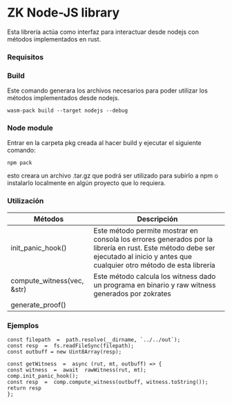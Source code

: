 
# ZK Node-JS library  

Esta librería actúa como interfaz para interactuar desde nodejs con métodos implementados en rust.
  
### Requisitos  


### Build  
Este comando generara los archivos necesarios para poder utilizar los métodos implementados desde nodejs.

    wasm-pack build --target nodejs --debug


### Node module  
Entrar en la carpeta pkg creada  al hacer build y ejecutar el siguiente comando:   

    npm pack

esto creara un archivo .tar.gz que podrá ser utilizado para subirlo a npm o instalarlo localmente en algún proyecto que lo requiera.  

### Utilización

|Métodos  | Descripción |
|--|--|
| init_panic_hook() | Este método permite mostrar en consola los errores generados por la librería en rust. Este método debe ser ejecutado al inicio y antes que cualquier otro método de esta librería |
| compute_witness(vec<u8>, &str)| Este método calcula los witness dado un programa en binario y raw witness generados por zokrates |
|generate_proof()| |

###  Ejemplos  

    const filepath  =  path.resolve(__dirname, `../../out`);
    const resp  =  fs.readFileSync(filepath);
    const outbuff = new Uint8Array(resp);
    
    const getWitness  =  async (rut, mt, outbuff) => {
    const witness  =  await  rawWitness(rut, mt);
    comp.init_panic_hook();
    const resp  =  comp.compute_witness(outbuff, witness.toString());
    return resp
    };

  
